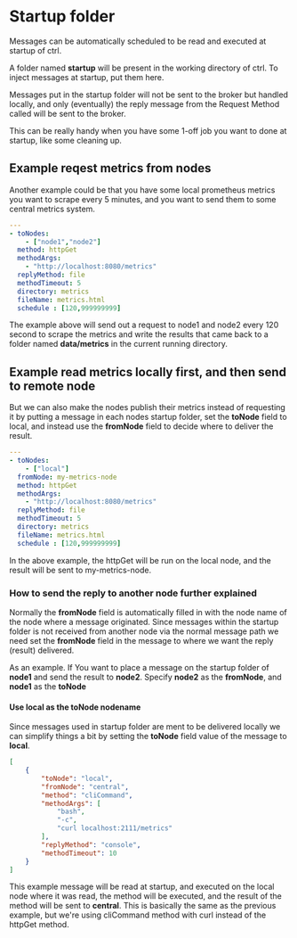 # Startup folder

Messages can be automatically scheduled to be read and executed at startup of ctrl.

A folder named **startup** will be present in the working directory of ctrl. To inject messages at startup, put them here.

Messages put in the startup folder will not be sent to the broker but handled locally, and only (eventually) the reply message from the Request Method called will be sent to the broker.

This can be really handy when you have some 1-off job you want to done at startup, like some cleaning up.

## Example reqest metrics from nodes

Another example could be that you have some local prometheus metrics you want to scrape every 5 minutes, and you want to send them to some central metrics system.

```yaml
---
- toNodes:
    - ["node1","node2"]
  method: httpGet
  methodArgs:
    - "http://localhost:8080/metrics"
  replyMethod: file
  methodTimeout: 5
  directory: metrics
  fileName: metrics.html
  schedule : [120,999999999]
```

The example above will send out a request to node1 and node2 every 120 second to scrape the metrics and write the results that came back to a folder named **data/metrics** in the current running directory.

## Example read metrics locally first, and then send to remote node

But we can also make the nodes publish their metrics instead of requesting it by putting a message in each nodes startup folder, set the **toNode** field to local, and instead use the **fromNode** field to decide where to deliver the result.

```yaml
---
- toNodes:
    - ["local"]
  fromNode: my-metrics-node
  method: httpGet
  methodArgs:
    - "http://localhost:8080/metrics"
  replyMethod: file
  methodTimeout: 5
  directory: metrics
  fileName: metrics.html
  schedule : [120,999999999]
```

In the above example, the httpGet will be run on the local node, and the result will be sent to my-metrics-node.

### How to send the reply to another node further explained

Normally the **fromNode** field is automatically filled in with the node name of the node where a message originated. Since messages within the startup folder is not received from another node via the normal message path we need set the **fromNode** field in the message to where we want the reply (result) delivered.

As an example. If You want to place a message on the startup folder of **node1** and send the result to **node2**. Specify **node2** as the **fromNode**, and **node1** as the **toNode**

#### Use local as the toNode nodename

Since messages used in startup folder are ment to be delivered locally we can simplify things a bit by setting the **toNode** field value of the message to **local**.

```json
[
    {
        "toNode": "local",
        "fromNode": "central",
        "method": "cliCommand",
        "methodArgs": [
            "bash",
            "-c",
            "curl localhost:2111/metrics"
        ],
        "replyMethod": "console",
        "methodTimeout": 10
    }
]

```

This example message will be read at startup, and executed on the local node where it was read, the method will be executed, and the result of the method will be sent to **central**. This is basically the same as the previous example, but we're using cliCommand method with curl instead of the httpGet method.
